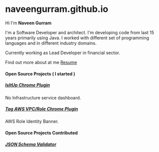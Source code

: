 # naveengurram.github.io

Hi I'm **Naveen Gurram**

I'm a Software Developer and architect. I'm developing code from last 15 years primarily using Java. I worked with different set of programming languages and in different industry domains. 

Currently working as Lead Developer in financial sector.

Find out more about at me [Resume](/assets/files/NaveenGurram.pdf)
#### Open Source Projects ( I started )
##### [IsItUp Chrome Plugin](https://chrome.google.com/webstore/detail/is-it-up/hpeelccagnmlaklolopihojkmoabmidb?hl=en) 
No Infrastructure service dashboard.

##### [Tag AWS VPC/Role Chrome Plugin](https://chrome.google.com/webstore/detail/tag-aws-vpcrole/ljcagjkgoidbjkgacjkiielnkcmmccbp?hl=en) 
AWS Role Identity Banner.

#### Open Source Projects Contributed

##### [JSON Schema Validator](https://github.com/everit-org/json-schema)

